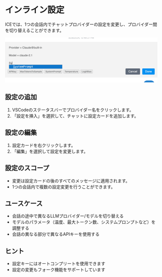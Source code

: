 # インライン設定

ICEでは、1つの会話内でチャットプロバイダーの設定を変更し、プロバイダー間を切り替えることができます。

![インライン設定の編集](../images/configuration.png)

## 設定の追加

1. VSCodeのステータスバーでプロバイダー名をクリックします。
2. 「設定を挿入」を選択して、チャットに設定カードを追加します。

## 設定の編集

1. 設定カードを右クリックします。
2. 「編集」を選択して設定を変更します。

## 設定のスコープ

- 変更は設定カードの後のすべてのメッセージに適用されます。
- 1つの会話内で複数の設定変更を行うことができます。

## ユースケース

- 会話の途中で異なるLLMプロバイダー/モデルを切り替える
- モデルのパラメータ（温度、最大トークン数、システムプロンプトなど）を調整する
- 会話の異なる部分で異なるAPIキーを使用する

## ヒント

- 設定キーにはオートコンプリートを使用できます
- 設定の変更もフォーク機能をサポートしています
